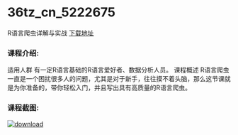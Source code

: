 # 36tz_cn_5222675
R语言爬虫详解与实战
[下载地址](http://www.36tz.cn/article/5222675 "下载地址")
### 课程介绍:
适用人群
有一定R语言基础的R语言爱好者、数据分析人员。
课程概述
R语言爬虫一直是一个困扰很多人的问题，尤其是对于新手，往往摸不着头脑，那么这节课就是为你准备的，带你轻松入门，并且写出具有高质量的R语言爬虫。

### 课程截图:
[![download](http://36tz.cn/muke_img/2022_02_2-6.png "下载地址")](http://www.36tz.cn "下载地址")
